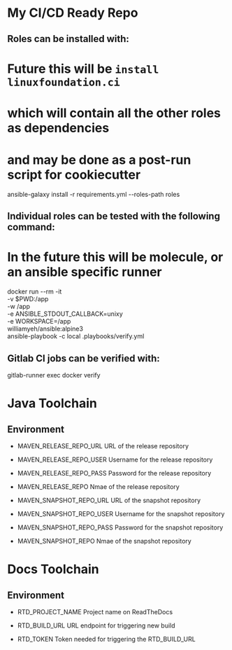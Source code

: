 # My CI/CD Ready Repo

## Roles can be installed with:

  # Future this will be `install linuxfoundation.ci`
  #  which will contain all the other roles as dependencies
  #  and may be done as a post-run script for cookiecutter
  ansible-galaxy install -r requirements.yml --roles-path roles

## Individual roles can be tested with the following command:

  # In the future this will be molecule, or an ansible specific runner
  docker run --rm -it \
  -v $PWD:/app \
  -w /app \
  -e ANSIBLE_STDOUT_CALLBACK=unixy \
  -e WORKSPACE=/app \
  williamyeh/ansible:alpine3 \
  ansible-playbook -c local .playbooks/verify.yml


## Gitlab CI jobs can be verified with:

  gitlab-runner exec docker verify




# Java Toolchain

## Environment

- MAVEN_RELEASE_REPO_URL
  URL of the release repository

- MAVEN_RELEASE_REPO_USER
  Username for the release repository

- MAVEN_RELEASE_REPO_PASS
  Password for the release repository

- MAVEN_RELEASE_REPO
  Nmae of the release repository

- MAVEN_SNAPSHOT_REPO_URL
  URL of the snapshot repository

- MAVEN_SNAPSHOT_REPO_USER
  Username for the snapshot repository

- MAVEN_SNAPSHOT_REPO_PASS
  Password for the snapshot repository

- MAVEN_SNAPSHOT_REPO
  Nmae of the snapshot repository





# Docs Toolchain

## Environment

- RTD_PROJECT_NAME
    Project name on ReadTheDocs

- RTD_BUILD_URL
    URL endpoint for triggering new build

- RTD_TOKEN
    Token needed for triggering the RTD_BUILD_URL

